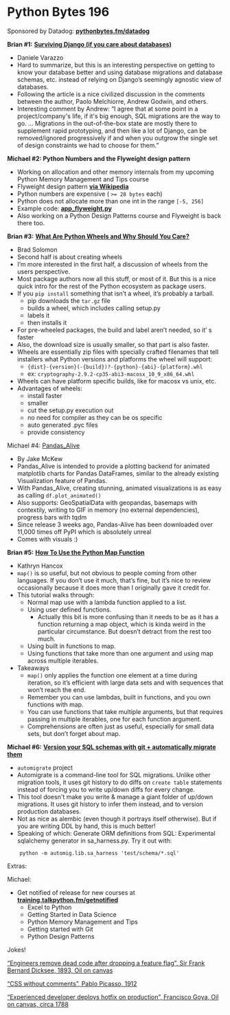 # Python Bytes 196
Sponsored by Datadog: [**pythonbytes.fm/datadog**](http://pythonbytes.fm/datadog)

**Brian #1:** [**Surviving Django (if you care about databases)**](https://www.varrazzo.com/blog/2020/07/25/surviving-django/)

- Daniele Varazzo
- Hard to summarize, but this is an interesting perspective on getting to know your database better and using database migrations and database schemas, etc. instead of relying on Django’s seemingly agnostic view of databases.
- Following the article is a nice civilized discussion in the comments between the author, Paolo Melchiorre, Andrew Godwin, and others.
- Interesting comment by Andrew: “I agree that at some point in a project/company's life, if it's big enough, SQL migrations are the way to go. … Migrations in the out-of-the-box state are mostly there to supplement rapid prototyping, and then like a lot of Django, can be removed/ignored progressively if and when you outgrow the single set of design constraints we had to choose for them.”

**Michael #2: Python Numbers and the Flyweight design pattern**

- Working on allocation and other memory internals from my upcoming Python Memory Management and Tips course
- Flyweight design pattern [**via Wikipedia**](https://en.wikipedia.org/wiki/Flyweight_pattern) 
- Python numbers are expensive ( `>= 28 bytes` each)
- Python does not allocate more than one int in the range `[-5, 256]`
- Example code: [**app_flyweight.py**](https://github.com/talkpython/python-memory-management-course/blob/master/code/ch03-mem-and-variables/app_flyweight.py)
- Also working on a Python Design Patterns course and Flyweight is back there too.

**Brian #3:** [**What Are Python Wheels and Why Should You Care?**](https://realpython.com/python-wheels/)

- Brad Solomon
- Second half is about creating wheels
- I’m more interested in the first half, a discussion of wheels from the users perspective.
- Most package authors now all this stuff, or most of it. But this is a nice quick intro for the rest of the Python ecosystem as package users.
- If you `pip install` something that isn’t a wheel, it’s probably a tarball.
	- pip downloads the `tar.gz` file
	- builds a wheel, which includes calling setup.py
	- labels it
	- then installs it
- For pre-wheeled packages, the build and label aren’t needed, so it’ s faster
- Also, the download size is usually smaller, so that part is also faster.
- Wheels are essentially zip files with specially crafted filenames that tell installers what Python versions and platforms the wheel will support: 
	- `{dist}-{version}(-{build})?-{python}-{abi}-{platform}.whl`
	- ex: `cryptography-2.9.2-cp35-abi3-macosx_10_9_x86_64.whl`
- Wheels can have platform specific builds, like for macosx vs unix, etc.
- Advantages of wheels:
	- install faster
	- smaller
	- cut the setup.py execution out
	- no need for compiler as they can be os specific
	- auto generated .pyc files
	- provide consistency

Michael #4:  [Pandas_Alive](https://github.com/JackMcKew/pandas_alive)

- By Jake McKew
- Pandas_Alive is intended to provide a plotting backend for animated matplotlib charts for Pandas DataFrames, similar to the already existing Visualization feature of Pandas.
- With Pandas_Alive, creating stunning, animated visualizations is as easy as calling `df.plot_animated()`
- Also supports: GeoSpatialData with geopandas, basemaps with contextily, writing to GIF in memory (no external dependencies), progress bars with tqdm
- Since release 3 weeks ago, Pandas-Alive has been downloaded over 11,000 times off PyPI which is absolutely unreal
- Comes with visuals :)


**Brian #5:** [**How To Use the Python Map Function**](https://www.digitalocean.com/community/tutorials/how-to-use-the-python-map-function)

- Kathryn Hancox
- `map()` is so useful, but not obvious to people coming from other languages. If you don’t use it much, that’s fine, but it’s nice to review occasionally because it does more than I originally gave it credit for.
- This tutorial walks through:
	- Normal map use with a lambda function applied to a list.
	- Using user defined functions. 
		- Actually this bit is more confusing than it needs to be as it has a function returning a map object, which is kinda weird in the particular circumstance. But doesn’t detract from the rest too much.
	- Using built in functions to map.
	- Using functions that take more than one argument and using map across multiple iterables.
- Takeaways
	- `map()` only applies the function one element at a time during iteration, so it’s efficient with large data sets and with sequences that won’t reach the end.
	- Remember you can use lambdas, built in functions, and you own functions with map.
	- You can use functions that take multiple arguments, but that requires passing in multiple iterables, one for each function argument.
	- Comprehensions are often just as useful, especially for small data sets, but don’t forget about map.

**Michael #6:** [**Version your SQL schemas with git + automatically migrate them**](https://github.com/abe-winter/automigrate)

- `automigrate` project
- Automigrate is a command-line tool for SQL migrations. Unlike other migration tools, it uses git history to do diffs on `create table` statements instead of forcing you to write up/down diffs for every change.
- This tool doesn't make you write & manage a giant folder of up/down migrations. It uses git history to infer them instead, and to version production databases.
- Not as nice as alembic (even though it portrays itself otherwise). But if you are writing DDL by hand, this is much better!
- Speaking of which: Generate ORM definitions from SQL: Experimental sqlalchemy generator in sa_harness.py. Try it out with:

```
    python -m automig.lib.sa_harness 'test/schema/*.sql'
```

Extras:

Michael:

- Get notified of release for new courses at [**training.talkpython.fm/getnotified**](https://training.talkpython.fm/getnotified)
	- Excel to Python
	- Getting Started in Data Science
	- Python Memory Management and Tips
	- Getting started with Git
	- Python Design Patterns

Jokes!

[“Engineers remove dead code after dropping a feature flag”, Sir Frank Bernard Dicksee, 1893, Oil on canvas](https://classicprogrammerpaintings.com/post/624257359339995136/engineers-remove-dead-code-after-dropping-a)

[“CSS without comments”, Pablo Picasso, 1912](https://classicprogrammerpaintings.com/post/621448927941689344/css-without-comments-pablo-picasso-1912)

[“Experienced developer deploys hotfix on production”, Francisco Goya, Oil on canvas, circa 1788](https://classicprogrammerpaintings.com/post/613838825589030912/experienced-developer-deploys-hotfix-on)

